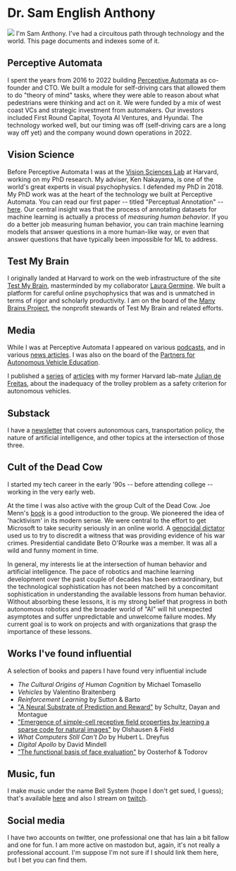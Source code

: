 # Dr. Sam English Anthony

<img src="images/headshot_sm.jpeg" id="headshot">
I'm Sam Anthony. I've had a circuitous path through technology and the world. This page documents and indexes some of it.

## Perceptive Automata

I spent the years from 2016 to 2022 building [Perceptive Automata](https://perceptiveautomata.com) as co-founder and CTO.  We built a module for self-driving cars that allowed them to do "theory of mind" tasks, where they were able to reason about what pedestrians were thinking and act on it.  We were funded by a mix of west coast VCs and strategic investment from automakers.  Our investors included First Round Capital, Toyota AI Ventures, and Hyundai. The technology worked well, but our timing was off (self-driving cars are a long way off yet) and the company wound down operations in 2022.

## Vision Science

Before Perceptive Automata I was at the [Vision Sciences Lab](https://www.visionlab.harvard.edu/) at Harvard, working on my PhD research. My adviser, Ken Nakayama, is one of the world's great experts in visual psychophysics.  I defended my PhD in 2018.  My PhD work was at the heart of the technology we built at Perceptive Automata.  You can read our first paper -- titled "Perceptual Annotation" -- [here](https://ieeexplore.ieee.org/abstract/document/6701391).  Our central insight was that the process of annotating datasets for machine learning is actually a process of _measuring human behavior_.  If you do a better job measuring human behavior, you can train machine learning models that answer questions in a more human-like way, or even that answer questions that have typically been impossible for ML to address.

## Test My Brain

I originally landed at Harvard to work on the web infrastructure of the site [Test My Brain](https://www.testmybrain.org/), masterminded by my collaborator [Laura Germine](https://www.mcleanhospital.org/profile/laura-germine).  We built a platform for careful online psychophysics that was and is unmatched in terms of rigor and scholarly productivity.  I am on the board of the [Many Brains Project](https://www.manybrains.net/), the nonprofit stewards of Test My Brain and related efforts.

## Media

While I was at Perceptive Automata I appeared on various [podcasts](http://www.autonocast.com/blog/2022/7/21/257-sam-anthony), and in various [news articles](https://www.bostonglobe.com/business/technology/2018/08/23/teaching-self-driving-cars-read-minds/kN27GEVhY3Xwl5gseA24tL/story.html).  I was also on the board of the [Partners for Autonomous Vehicle Education](https://pavecampaign.org/).

I published a [series](https://journals.sagepub.com/doi/abs/10.1177/1745691620922201?journalCode=ppsa) of [articles](https://www.pnas.org/doi/abs/10.1073/pnas.2010202118) with my former Harvard lab-mate [Julian de Freitas](https://www.hbs.edu/faculty/Pages/profile.aspx?facId=1326184), about the inadequacy of the trolley problem as a safety criterion for autonomous vehicles.

## Substack

I have a [newsletter](https://apperceptive.substack.com/) that covers autonomous cars, transportation policy, the nature of artificial intelligence, and other topics at the intersection of those three.

## Cult of the Dead Cow

I started my tech career in the early '90s -- before attending college -- working in the very early web.

At the time I was also active with the group Cult of the Dead Cow.  Joe Menn's [book](https://bookshop.org/p/books/cult-of-the-dead-cow-how-the-original-hacking-supergroup-might-just-save-the-world-joseph-menn/9228340) is a good introduction to the group.  We pioneered the idea of 'hacktivism' in its modern sense.  We were central to the effort to get Microsoft to take security seriously in an online world.  A [genocidal dictator](http://lists.jammed.com/politech/2002/03/0084.html) used us to try to discredit a witness that was providing evidence of his war crimes.  Presidential candidate Beto O'Rourke was a member.  It was all a wild and funny moment in time.

In general, my interests lie at the intersection of human behavior and artificial intelligence.  The pace of robotics and machine learning development over the past couple of decades has been extraordinary, but the technological sophistication has not been matched by a concomitant sophistication in understanding the available lessons from human behavior.  Without absorbing these lessons, it is my strong belief that progress in both autonomous robotics and the broader world of "AI" will hit unexpected asymptotes and suffer unpredictable and unwelcome failure modes. My current goal is to work on projects and with organizations that grasp the importance of these lessons.

## Works I've found influential

A selection of books and papers I have found very influential include
* _The Cultural Origins of Human Cognition_ by Michael Tomasello
* _Vehicles_ by Valentino Braitenberg
* _Reinforcement Learning_ by Sutton & Barto
* ["A Neural Substrate of Prediction and Reward"](https://www.science.org/doi/10.1126/science.275.5306.1593) by Schultz, Dayan and Montague
* ["Emergence of simple-cell receptive field properties by learning a sparse code for natural images"](https://pubmed.ncbi.nlm.nih.gov/8637596/) by Olshausen & Field
* _What Computers Still Can't Do_ by Hubert L. Dreyfus
* _Digital Apollo_ by David Mindell
* ["The functional basis of face evaluation"](https://www.pnas.org/doi/10.1073/pnas.0805664105) by Oosterhof & Todorov

## Music, fun

I make music under the name Bell System (hope I don't get sued, I guess); that's available [here](bellsystem.bandcamp.com) and also I stream on [twitch](twitch.tv/bellsystem).

## Social media

I have two accounts on twitter, one professional one that has lain a bit fallow and one for fun.  I am more active on mastodon but, again, it's not really a professional account.  I'm suppose I'm not sure if I should link them here, but I bet you can find them.

